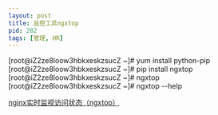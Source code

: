 ```yaml
---
layout: post
title: 监控工具ngxtop
pid: 282
tags: [管理, HR]
---
```


[root@iZ2ze8loow3hbkxeskzsucZ ~]# yum install python-pip
[root@iZ2ze8loow3hbkxeskzsucZ ~]# pip install ngxtop
[root@iZ2ze8loow3hbkxeskzsucZ ~]# ngxtop
[root@iZ2ze8loow3hbkxeskzsucZ ~]# ngxtop --help

[nginx实时监视访问状态（ngxtop）](http://www.ttlsa.com/nginx/nginx-modules-ngxtop-ttlsa/)
